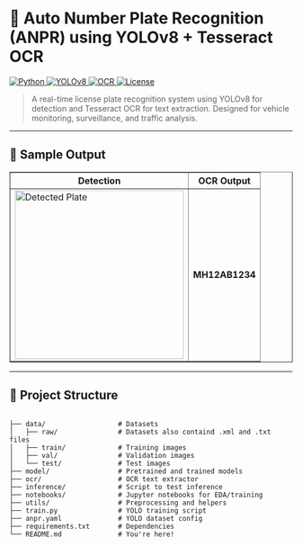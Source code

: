 <h1>🚗 Auto Number Plate Recognition (ANPR) using YOLOv8 + Tesseract OCR</h1>

<p>
  <a href="https://www.python.org/">
    <img src="https://img.shields.io/badge/Python-3.8+-blue.svg" alt="Python" />
  </a>
  <a href="https://github.com/ultralytics/ultralytics">
    <img src="https://img.shields.io/badge/YOLOv8-Ultralytics-success" alt="YOLOv8" />
  </a>
  <a href="https://github.com/tesseract-ocr/tesseract">
    <img src="https://img.shields.io/badge/OCR-Tesseract-yellow" alt="OCR" />
  </a>
  <a href="LICENSE">
    <img src="https://img.shields.io/badge/License-MIT-green" alt="License" />
  </a>
</p>

<blockquote>
  A real-time license plate recognition system using YOLOv8 for detection and Tesseract OCR for text extraction. Designed for vehicle monitoring, surveillance, and traffic analysis.
</blockquote>

<hr />

<h2>📸 Sample Output</h2>

<table border="1" cellpadding="8">
  <thead>
    <tr>
      <th>Detection</th>
      <th>OCR Output</th>
    </tr>
  </thead>
  <tbody>
    <tr>
      <td><img src="https://raw.githubusercontent.com/opencv/opencv/master/samples/data/license_plate.png" alt="Detected Plate" width="300"></td>
      <td><strong>MH12AB1234</strong></td>
    </tr>
  </tbody>
</table>

<hr />

<h2>📂 Project Structure</h2>

<pre><code>
├── data/                  # Datasets
│   ├── raw/               # Datasets also containd .xml and .txt files 
│   ├── train/             # Training images
│   ├── val/               # Validation images
│   └── test/              # Test images
├── model/                 # Pretrained and trained models
├── ocr/                   # OCR text extractor
├── inference/             # Script to test inference
├── notebooks/             # Jupyter notebooks for EDA/training
├── utils/                 # Preprocessing and helpers
├── train.py               # YOLO training script
├── anpr.yaml              # YOLO dataset config
├── requirements.txt       # Dependencies
└── README.md              # You're here!
</code></pre>
